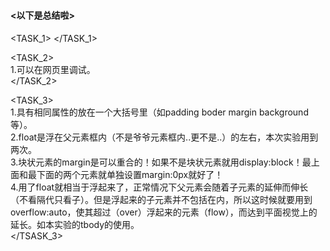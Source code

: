 <h1><LPP的web代码存放处啦></h1>



<h4><以下是总结啦></h4>

<TASK_1>
</TASK_1>

<TASK_2><br />
  1.可以在网页里调试。<br />
</TASK_2>

<TASK_3><br />
  1.具有相同属性的放在一个大括号里（如padding boder margin background等）。<br />
  2.float是浮在父元素框内（不是爷爷元素框内..更不是..）的左右，本次实验用到两次。<br />
  3.块状元素的margin是可以重合的！如果不是块状元素就用display:block！最上面和最下面的两个元素就单独设置margin:0px就好了！<br />
  4.用了float就相当于浮起来了，正常情况下父元素会随着子元素的延伸而伸长（不看隔代只看子）。但是浮起来的子元素并不包括在内，所以这时候就要用到   overflow:auto，使其超过（over）浮起来的元素（flow），而达到平面视觉上的延长。如本实验的tbody的使用。<br />
</TSASK_3>
